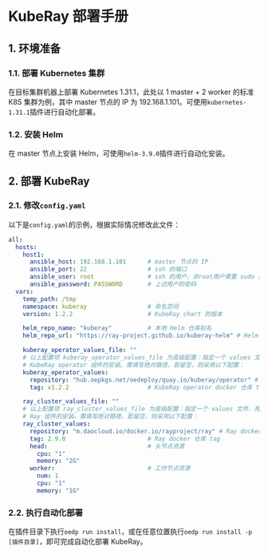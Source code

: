 # KubeRay 部署手册

## 1. 环境准备

### 1.1. 部署 Kubernetes 集群

在目标集群机器上部署 Kubernetes 1.31.1，此处以 1 master + 2 worker 的标准 K8S 集群为例，其中 master 节点的 IP 为 192.168.1.101。可使用`kubernetes-1.31.1`插件进行自动化部署。

### 1.2. 安装 Helm

在 master 节点上安装 Helm，可使用`helm-3.9.0`插件进行自动化安装。

## 2. 部署 KubeRay

### 2.1. 修改`config.yaml`

以下是`config.yaml`的示例，根据实际情况修改此文件：

```yaml
all:
  hosts:
    host1:
      ansible_host: 192.168.1.101      # master 节点的 IP
      ansible_port: 22                 # ssh 的端口
      ansible_user: root               # ssh 的用户，非root用户需要 sudo 权限
      ansible_password: PASSWORD       # 上述用户的密码
  vars:
    temp_path: /tmp
    namespace: kuberay                 # 命名空间
    version: 1.2.2                     # KubeRay chart 的版本

    helm_repo_name: "kuberay"          # 本地 Helm 仓库别名
    helm_repo_url: "https://ray-project.github.io/kuberay-helm" # Helm 仓库 url

    kuberay_operator_values_file: ""
    # 以上配置项 kuberay_operator_values_file 为高级配置：指定一个 values 文件，用于自定义 
    # KubeRay operator 组件的安装。需填写绝对路径，若留空，则采用以下配置：
    kuberay_operator_values:
      repository: "hub.oepkgs.net/oedeploy/quay.io/kuberay/operator" # KubeRay operator docker 镜像 url
      tag: v1.2.2                      # KubeRay operator docker 仓库 tag

    ray_cluster_values_file: ""
    # 以上配置项 ray_cluster_values_file 为高级配置：指定一个 values 文件，用于自定义 
    # Ray 组件的安装。需填写绝对路径，若留空，则采用以下配置：
    ray_cluster_values:
      repository: "m.daocloud.io/docker.io/rayproject/ray" # Ray docker 镜像 url
      tag: 2.9.0                       # Ray docker 仓库 tag
      head:                            # 头节点资源
        cpu: "1"
        memory: "2G"
      worker:                          # 工作节点资源
        num: 1
        cpu: "1"
        memory: "1G"

```

### 2.2. 执行自动化部署

在插件目录下执行`oedp run install`，或在任意位置执行`oedp run install -p [插件目录]`，即可完成自动化部署 KubeRay。
